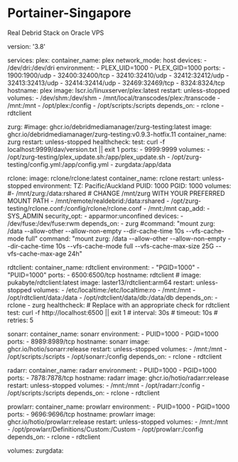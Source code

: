 # Portainer-Singapore
Real Debrid Stack on Oracle VPS


version: '3.8'

services:
  plex:
    container_name: plex
    network_mode: host
    devices:
      - /dev/dri:/dev/dri
    environment:
      - PLEX_UID=1000
      - PLEX_GID=1000
    ports:
      - 1900:1900/udp
      - 32400:32400/tcp
      - 32410:32410/udp
      - 32412:32412/udp
      - 32413:32413/udp
      - 32414:32414/udp
      - 32469:32469/tcp
      - 8324:8324/tcp
    hostname: plex
    image: lscr.io/linuxserver/plex:latest
    restart: unless-stopped
    volumes:
      - /dev/shm:/dev/shm
      - /mnt/local/transcodes/plex:/transcode
      - /mnt:/mnt
      - /opt/plex:/config
      - /opt/scripts:/scripts
    depends_on:
      - rclone
      - rdtclient
  
  zurg:
    #image: ghcr.io/debridmediamanager/zurg-testing:latest
    image: ghcr.io/debridmediamanager/zurg-testing:v0.9.3-hotfix.11
    container_name: zurg
    restart: unless-stopped
    healthcheck:
      test: curl -f localhost:9999/dav/version.txt || exit 1
    ports:
      - 9999:9999
    volumes:
      - /opt/zurg-testing/plex_update.sh:/app/plex_update.sh
      - /opt/zurg-testing/config.yml:/app/config.yml
      - zurgdata:/app/data

  rclone:
    image: rclone/rclone:latest
    container_name: rclone
    restart: unless-stopped
    environment:
      TZ: Pacific/Auckland
      PUID: 1000
      PGID: 1000
    volumes:
      #- /mnt/zurg:/data:rshared # CHANGE /mnt/zurg WITH YOUR PREFERRED MOUNT PATH
      - /mnt/remote/realdebrid:/data:rshared
      - /opt/zurg-testing/rclone.conf:/config/rclone/rclone.conf
      - /mnt:/mnt
    cap_add:
      - SYS_ADMIN
    security_opt:
      - apparmor:unconfined
    devices:
      - /dev/fuse:/dev/fuse:rwm
    depends_on:
      - zurg
    #command: "mount zurg: /data --allow-other --allow-non-empty --dir-cache-time 10s --vfs-cache-mode full"
    command:  "mount zurg: /data --allow-other --allow-non-empty --dir-cache-time 10s --vfs-cache-mode full --vfs-cache-max-size 25G --vfs-cache-max-age 24h"

  rdtclient:
    container_name: rdtclient
    environment:
      - "PGID=1000"
      - "PUID=1000"
    ports:
      - 6500:6500/tcp
    hostname: rdtclient
    # image: pukabyte/rdtclient:latest
    image: laster13/rdtclient:arm64
    restart: unless-stopped
    volumes:
      - /etc/localtime:/etc/localtime:ro
      - /mnt:/mnt
      - /opt/rdtclient/data:/data
      - /opt/rdtclient/data/db:/data/db
    depends_on:
      - rclone
      - zurg
    healthcheck:
      # Replace with an appropriate check for rdtclient
      test: curl -f  http://localhost:6500 || exit 1 
      # interval: 30s
      # timeout: 10s
      # retries: 5  

  sonarr:
    container_name: sonarr
    environment:
      - PUID=1000
      - PGID=1000
    ports:
      - 8989:8989/tcp
    hostname: sonarr
    image: ghcr.io/hotio/sonarr:release
    restart: unless-stopped
    volumes:
      - /mnt:/mnt
      - /opt/scripts:/scripts
      - /opt/sonarr:/config
    depends_on:
      - rclone
      - rdtclient
       
  radarr:
    container_name: radarr
    environment:
      - PUID=1000
      - PGID=1000
    ports:
      - 7878:7878/tcp
    hostname: radarr
    image: ghcr.io/hotio/radarr:release
    restart: unless-stopped
    volumes:
      - /mnt:/mnt
      - /opt/radarr:/config
      - /opt/scripts:/scripts
    depends_on:
      - rclone
      - rdtclient
      
  prowlarr:
    container_name: prowlarr
    environment:
      - PUID=1000
      - PGID=1000
    ports:
      - 9696:9696/tcp
    hostname: prowlarr
    image: ghcr.io/hotio/prowlarr:release
    restart: unless-stopped
    volumes:
      - /mnt:/mnt
      - /opt/prowlarr/Definitions/Custom:/Custom
      - /opt/prowlarr:/config
    depends_on:
      - rclone
      - rdtclient  
        
volumes:
  zurgdata:
